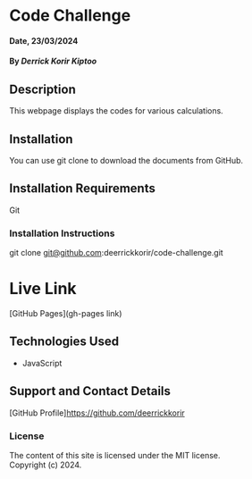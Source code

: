 # Code Challenge

#### Date, 23/03/2024

#### By *Derrick Korir Kiptoo*

## Description
This webpage displays the codes for various calculations.

## Installation
You can use git clone to download the documents from GitHub.

## Installation Requirements
Git

### Installation Instructions
git clone git@github.com:deerrickkorir/code-challenge.git

# Live Link
[GitHub Pages](gh-pages link)

## Technologies Used
- JavaScript

## Support and Contact Details
[GitHub Profile]https://github.com/deerrickkorir

### License
The content of this site is licensed under the MIT license.  
Copyright (c) 2024.
